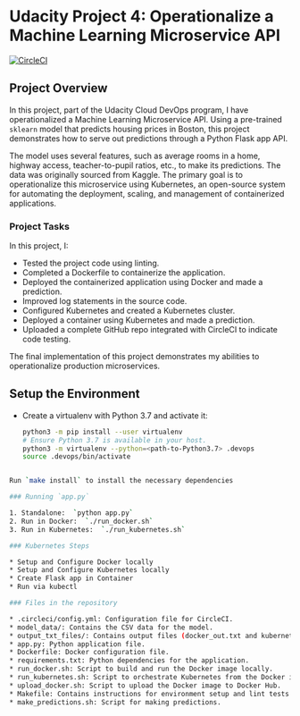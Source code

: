 # Udacity Project 4: Operationalize a Machine Learning Microservice API
[![CircleCI](https://dl.circleci.com/status-badge/img/gh/AJAntwi/Udacity-Project4/tree/main.svg?style=shield)](https://dl.circleci.com/status-badge/redirect/gh/AJAntwi/Udacity-Project4/tree/main)

## Project Overview

In this project, part of the Udacity Cloud DevOps program, I have operationalized a Machine Learning Microservice API. Using a pre-trained `sklearn` model that predicts housing prices in Boston, this project demonstrates how to serve out predictions through a Python Flask app API.

The model uses several features, such as average rooms in a home, highway access, teacher-to-pupil ratios, etc., to make its predictions. The data was originally sourced from Kaggle. The primary goal is to operationalize this microservice using Kubernetes, an open-source system for automating the deployment, scaling, and management of containerized applications.

### Project Tasks
In this project, I:
* Tested the project code using linting.
* Completed a Dockerfile to containerize the application.
* Deployed the containerized application using Docker and made a prediction.
* Improved log statements in the source code.
* Configured Kubernetes and created a Kubernetes cluster.
* Deployed a container using Kubernetes and made a prediction.
* Uploaded a complete GitHub repo integrated with CircleCI to indicate code testing.

The final implementation of this project demonstrates my abilities to operationalize production microservices.

## Setup the Environment

* Create a virtualenv with Python 3.7 and activate it:
  ```bash
  python3 -m pip install --user virtualenv
  # Ensure Python 3.7 is available in your host.
  python3 -m virtualenv --python=<path-to-Python3.7> .devops
  source .devops/bin/activate
```bash

Run `make install` to install the necessary dependencies

### Running `app.py`

1. Standalone:  `python app.py`
2. Run in Docker:  `./run_docker.sh`
3. Run in Kubernetes:  `./run_kubernetes.sh`

### Kubernetes Steps

* Setup and Configure Docker locally
* Setup and Configure Kubernetes locally
* Create Flask app in Container
* Run via kubectl

### Files in the repository

* .circleci/config.yml: Configuration file for CircleCI.
* model_data/: Contains the CSV data for the model.
* output_txt_files/: Contains output files (docker_out.txt and kubernetes_out.txt).
* app.py: Python application file.
* Dockerfile: Docker configuration file.
* requirements.txt: Python dependencies for the application.
* run_docker.sh: Script to build and run the Docker image locally.
* run_kubernetes.sh: Script to orchestrate Kubernetes from the Docker image.
* upload_docker.sh: Script to upload the Docker image to Docker Hub.
* Makefile: Contains instructions for environment setup and lint tests.
* make_predictions.sh: Script for making predictions.




